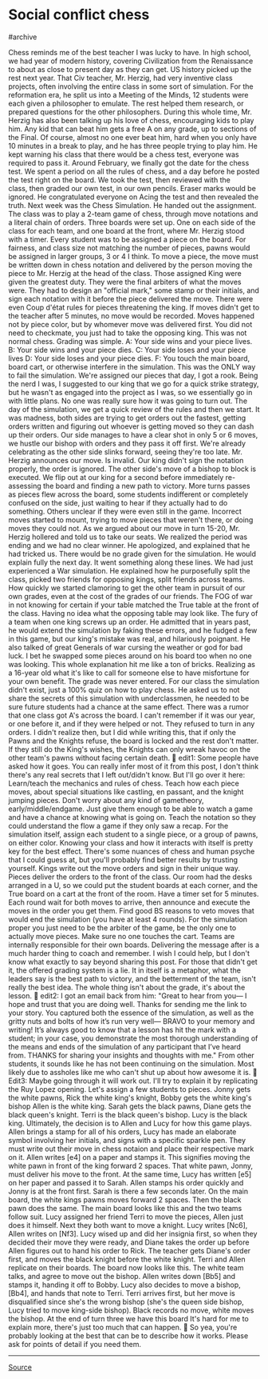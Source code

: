 # Social conflict chess
#archive 

Chess reminds me of the best teacher I was lucky to have. In high school, we had year of modern history, covering Civilization from the Renaissance to about as close to present day as they can get. US history picked up the rest next year.
That Civ teacher, Mr. Herzig, had very inventive class projects, often involving the entire class in some sort of simulation. For the reformation era, he split us into a Meeting of the Minds, 12 students were each given a philosopher to emulate. The rest helped them research, or prepared questions for the other philosophers.
During this whole time, Mr. Herzig has also been talking up his love of chess, encouraging kids to play him. Any kid that can beat him gets a free A on any grade, up to sections of the Final. Of course, almost no one ever beat him, hard when you only have 10 minutes in a break to play, and he has three people trying to play him. He kept warning his class that there would be a chess test, everyone was required to pass it.
Around February, we finally got the date for the chess test. We spent a period on all the rules of chess, and a day before he posted the test right on the board. We took the test, then reviewed with the class, then graded our own test, in our own pencils. Eraser marks would be ignored. He congratulated everyone on Acing the test and then revealed the truth.
Next week was the Chess Simulation.
He handed out the assignment. The class was to play a 2-team game of chess, through move notations and a literal chain of orders. Three boards were set up. One on each side of the class for each team, and one board at the front, where Mr. Herzig stood with a timer. Every student was to be assigned a piece on the board. For fairness, and class size not matching the number of pieces, pawns would be assigned in larger groups, 3 or 4 I think. To move a piece, the move must be written down in chess notation and delivered by the person moving the piece to Mr. Herzig at the head of the class. Those assigned King were given the greatest duty. They were the final arbiters of what the moves were. They had to design an "official mark," some stamp or their initials, and sign each notation with it before the piece delivered the move. There were even Coup d'état rules for pieces threatening the king. If moves didn't get to the teacher after 5 minutes, no move would be recorded. Moves happened not by piece color, but by whomever move was delivered first. You did not need to checkmate, you just had to take the opposing king.
This was not normal chess.
Grading was simple. A: Your side wins and your piece lives. B: Your side wins and your piece dies. C: Your side loses and your piece lives D: Your side loses and your piece dies. F: You touch the main board, board cart, or otherwise interfere in the simulation. This was the ONLY way to fail the simulation.
We're assigned our pieces that day, I got a rook. Being the nerd I was, I suggested to our king that we go for a quick strike strategy, but he wasn't as engaged into the project as I was, so we essentially go in with little plans. No one was really sure how it was going to turn out. The day of the simulation, we get a quick review of the rules and then we start.
It was madness, both sides are trying to get orders out the fastest, getting orders written and figuring out whoever is getting moved so they can dash up their orders. Our side manages to have a clear shot in only 5 or 6 moves, we hustle our bishop with orders and they pass it off first. We're already celebrating as the other side slinks forward, seeing they're too late. Mr. Herzig announces our move. Is invalid. Our king didn't sign the notation properly, the order is ignored. The other side's move of a bishop to block is executed. We flip out at our king for a second before immediately re-assessing the board and finding a new path to victory. More turns passes as pieces flew across the board, some students indifferent or completely confused on the side, just waiting to hear if they actually had to do something. Others unclear if they were even still in the game. Incorrect moves started to mount, trying to move pieces that weren't there, or doing moves they could not.
As we argued about our move in turn 15-20, Mr. Herzig hollered and told us to take our seats. We realized the period was ending and we had no clear winner. He apologized, and explained that he had tricked us. There would be no grade given for the simulation. He would explain fully the next day.
It went something along these lines. We had just experienced a War simulation. He explained how he purposefully split the class, picked two friends for opposing kings, split friends across teams. How quickly we started clamoring to get the other team in pursuit of our own grades, even at the cost of the grades of our friends. The FOG of war in not knowing for certain if your table matched the True table at the front of the class. Having no idea what the opposing table may look like. The fury of a team when one king screws up an order. He admitted that in years past, he would extend the simulation by faking these errors, and he fudged a few in this game, but our king's mistake was real, and hilariously poignant. He also talked of great Generals of war cursing the weather or god for bad luck. I bet he swapped some pieces around on his board too when no one was looking.
This whole explanation hit me like a ton of bricks. Realizing as a 16-year old what it's like to call for someone else to have misfortune for your own benefit.
The grade was never entered. For our class the simulation didn't exist, just a 100% quiz on how to play chess. He asked us to not share the secrets of this simulation with underclassmen, he needed to be sure future students had a chance at the same effect. There was a rumor that one class got A's across the board. I can't remember if it was our year, or one before it, and if they were helped or not.
They refused to turn in any orders.
I didn't realize then, but I did while writing this, that if only the Pawns and the Knights refuse, the board is locked and the rest don't matter. If they still do the King's wishes, the Knights can only wreak havoc on the other team's pawns without facing certain death.

edit1: Some people have asked how it goes. You can really infer most of it from this post, I don't think there's any real secrets that I left out/didn't know. But I'll go over it here:
Learn/teach the mechanics and rules of chess. Teach how each piece moves, about special situations like castling, en passant, and the knight jumping pieces. Don't worry about any kind of gametheory, early/middle/endgame. Just give them enough to be able to watch a game and have a chance at knowing what is going on. Teach the notation so they could understand the flow a game if they only saw a recap.
For the simulation itself, assign each student to a single piece, or a group of pawns, on either color. Knowing your class and how it interacts with itself is pretty key for the best effect. There's some nuances of chess and human psyche that I could guess at, but you'll probably find better results by trusting yourself.
Kings write out the move orders and sign in their unique way. Pieces deliver the orders to the front of the class. Our room had the desks arranged in a U, so we could put the student boards at each corner, and the True board on a cart at the front of the room.
Have a timer set for 5 minutes. Each round wait for both moves to arrive, then announce and execute the moves in the order you get them. Find good BS reasons to veto moves that would end the simulation (you have at least 4 rounds). For the simulation proper you just need to be the arbiter of the game, be the only one to actually move pieces. Make sure no one touches the cart. Teams are internally responsible for their own boards.
Delivering the message after is a much harder thing to coach and remember. I wish I could help, but I don't know what exactly to say beyond sharing this post.
For those that didn't get it, the offered grading system is a lie. It in itself is a metaphor, what the leaders say is the best path to victory, and the betterment of the team, isn't really the best idea. The whole thing isn't about the grade, it's about the lesson.

edit2: I got an email back from him:
"Great to hear from you— I hope and trust that you are doing well.
Thanks for sending me the link to your story. You captured both the essence of the simulation, as well as the gritty nuts and bolts of how it’s run very well— BRAVO to your memory and writing! It’s always good to know that a lesson has hit the mark with a student; in your case, you demonstrate the most thorough understanding of the means and ends of the simulation of any participant that I’ve heard from. THANKS for sharing your insights and thoughts with me."
From other students, it sounds like he has not been continuing on the simulation. Most likely due to assholes like me who can't shut up about how awesome it is.

Edit3:
Maybe going through it will work out. I'll try to explain it by replicating the Ruy Lopez opening.
Let's assign a few students to pieces.
Jonny gets the white pawns, Rick the white king's knight, Bobby gets the white king's bishop Allen is the white king.
Sarah gets the black pawns, Diane gets the black queen's knight. Terri is the black queen's bishop. Lucy is the black king.
Ultimately, the decision is to Allen and Lucy for how this game plays. Allen brings a stamp for all of his orders, Lucy has made an elaborate symbol involving her initials, and signs with a specific sparkle pen. They must write out their move in chess notaion and place their respective mark on it.
Allen writes [e4] on a paper and stamps it. This signifies moving the white pawn in front of the king forward 2 spaces. That white pawn, Jonny, must deliver his move to the front. At the same time, Lucy has written [e5] on her paper and passed it to Sarah. Allen stamps his order quickly and Jonny is at the front first. Sarah is there a few seconds later.
On the main board, the white kings pawns moves forward 2 spaces. Then the black pawn does the same. The main board looks like this and the two teams follow suit. Lucy assigned her friend Terri to move the pieces, Allen just does it himself.
Next they both want to move a knight. Lucy writes [Nc6], Allen writes on [Nf3]. Lucy wised up and did her insignia first, so when they decided their move they were ready, and Diane takes the order up before Allen figures out to hand his order to Rick.
The teacher gets Diane's order first, and moves the black knight before the white knight. Terri and Allen replicate on their boards. The board now looks like this.
The white team talks, and agree to move out the bishop. Allen writes down [Bb5] and stamps it, handing it off to Bobby. Lucy also decides to move a bishop, [Bb4], and hands that note to Terri.
Terri arrives first, but her move is disqualified since she's the wrong bishop (she's the queen side bishop, Lucy tried to move king-side bishop). Black records no move, white moves the bishop. At the end of turn three we have this board
It's hard for me to explain more, there's just too much that can happen.

So yea, you're probably looking at the best that can be to describe how it works. Please ask for points of detail if you need them.

---

[Source](https://www.reddit.com/r/occupywallstreet/comments/13gemx/social_conflict/c73rvo4/)